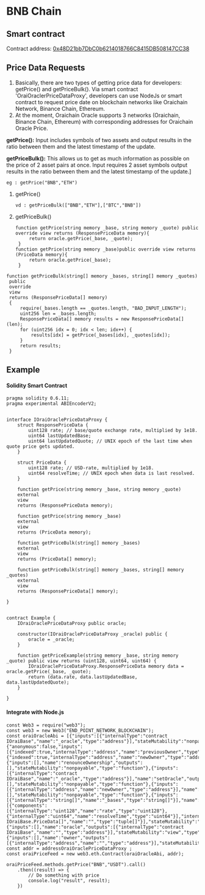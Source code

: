 # BNB Chain

## Smart contract

Contract address: [0x48D21bb7DbC0b6214018766C8415DB508147CC38](https://testnet.bscscan.com/address/0x48D21bb7DbC0b6214018766C8415DB508147CC38#readContract)

## **Price Data Requests**

1. Basically, there are two types of getting price data for developers: getPrice() and getPriceBulk(). Via smart contract 'OraiOraclerPriceDataProxy', developers can use NodeJs or smart contract to request price date on blockchain networks like Oraichain Network, Binance Chain, Ethereum.
2. At the moment, Oraichain Oracle supports 3 networks (Oraichain, Binance Chain, Ethereum) with corresponding addresses for Oraichain Oracle Price.

**getPrice():** Input includes symbols of two assets and output results in the ratio between them and the latest timestamp of the update.

**getPriceBulk():** This allows us to get as much information as possible on the price of 2 asset pairs at once. Input requires 2 asset symbols output results in the ratio between them and the latest timestamp of the update.]

```
eg : getPrice("BNB","ETH")
```

1.  getPrice()

    ```
    vd : getPriceBulk(["BNB","ETH"],["BTC","BNB"])
    ```
2.  getPriceBulk()

    ```
    function getPrice(string memory _base, string memory _quote) public override view returns (ResponsePriceData memory){
         return oracle.getPrice(_base, _quote);
     }
    function getPrice(string memory _base)public override view returns (PriceData memory){
         return oracle.getPrice(_base);
     }
    ```

```
function getPriceBulk(string[] memory _bases, string[] memory _quotes)
 public
 override
 view
 returns (ResponsePriceData[] memory)
 {
     require(_bases.length == _quotes.length, "BAD_INPUT_LENGTH");
     uint256 len = _bases.length;
     ResponsePriceData[] memory results = new ResponsePriceData[](len);
     for (uint256 idx = 0; idx < len; idx++) {
         results[idx] = getPrice(_bases[idx], _quotes[idx]);
     }
     return results;
 }
```

## Example

#### Solidity Smart Contract <a href="#solidity-smart-contract" id="solidity-smart-contract"></a>

```
pragma solidity 0.6.11;
pragma experimental ABIEncoderV2;


interface IOraiOraclePriceDataProxy {
    struct ResponsePriceData {
        uint128 rate; // base/quote exchange rate, multiplied by 1e18.
        uint64 lastUpdatedBase;
        uint64 lastUpdatedQuote; // UNIX epoch of the last time when quote price gets updated.
    }

    struct PriceData {
        uint128 rate; // USD-rate, multiplied by 1e18.
        uint64 resolveTime; // UNIX epoch when data is last resolved.
    }

    function getPrice(string memory _base, string memory _quote)
    external
    view
    returns (ResponsePriceData memory);

    function getPrice(string memory _base)
    external
    view
    returns (PriceData memory);

    function getPriceBulk(string[] memory _bases)
    external
    view
    returns (PriceData[] memory);

    function getPriceBulk(string[] memory _bases, string[] memory _quotes)
    external
    view
    returns (ResponsePriceData[] memory);

}


contract Example {
    IOraiOraclePriceDataProxy public oracle;

    constructor(IOraiOraclePriceDataProxy _oracle) public {
        oracle = _oracle;
    }

    function getPriceExample(string memory _base, string memory _quote) public view returns (uint128, uint64, uint64) {
        IOraiOraclePriceDataProxy.ResponsePriceData memory data = oracle.getPrice(_base, _quote);
        return (data.rate, data.lastUpdatedBase, data.lastUpdatedQuote);
    }

}
```

#### Integrate with Node.js

```
const Web3 = require("web3");
const web3 = new Web3("END_POINT_NETWORK_BLOCKCHAIN");
const oraiOracleAbi = [{"inputs":[{"internalType":"contract IOraiBase","name":"_oracle","type":"address"}],"stateMutability":"nonpayable","type":"constructor"},{"anonymous":false,"inputs":[{"indexed":true,"internalType":"address","name":"previousOwner","type":"address"},{"indexed":true,"internalType":"address","name":"newOwner","type":"address"}],"name":"OwnershipTransferred","type":"event"},{"inputs":[],"name":"renounceOwnership","outputs":[],"stateMutability":"nonpayable","type":"function"},{"inputs":[{"internalType":"contract IOraiBase","name":"_oracle","type":"address"}],"name":"setOracle","outputs":[],"stateMutability":"nonpayable","type":"function"},{"inputs":[{"internalType":"address","name":"newOwner","type":"address"}],"name":"transferOwnership","outputs":[],"stateMutability":"nonpayable","type":"function"},{"inputs":[{"internalType":"string[]","name":"_bases","type":"string[]"}],"name":"getPriceBulk","outputs":[{"components":[{"internalType":"uint128","name":"rate","type":"uint128"},{"internalType":"uint64","name":"resolveTime","type":"uint64"}],"internalType":"struct IOraiBase.PriceData[]","name":"","type":"tuple[]"}],"stateMutability":"view","type":"function"},{"inputs":[],"name":"oracle","outputs":[{"internalType":"contract IOraiBase","name":"","type":"address"}],"stateMutability":"view","type":"function"},{"inputs":[],"name":"owner","outputs":[{"internalType":"address","name":"","type":"address"}],"stateMutability":"view","type":"function"}]
const addr = addressOraiOraclePriceDataProxy ;
const oraiPriceFeed = new web3.eth.Contract(oraiOracleAbi, addr);

oraiPriceFeed.methods.getPrice("BNB","USDT").call()
    .then((result) => {
        // Do something with price
        console.log("result", result);
    })
```
